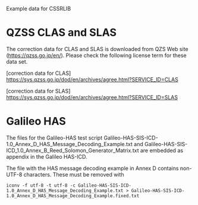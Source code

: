 
Example data for CSSRLIB

# QZSS CLAS and SLAS

The correction data for CLAS and SLAS is downloaded from QZS Web site (https://qzss.go.jp/en/).
Please check the following license term for these data set.

[correction data for CLAS]
https://sys.qzss.go.jp/dod/en/archives/agree.html?SERVICE_ID=CLAS

[correction data for SLAS]
https://sys.qzss.go.jp/dod/en/archives/agree.html?SERVICE_ID=SLAS

# Galileo HAS

The files for the Galileo-HAS test script Galileo-HAS-SIS-ICD-1.0_Annex_D_HAS_Message_Decoding_Example.txt and Galileo-HAS-SIS-ICD_1.0_Annex_B_Reed_Solomon_Generator_Matrix.txt are embedded as appendix in the Galileo HAS-ICD.

The file with the HAS message decoding example in Annex D contains non-UTF-8 characters. These must be removed with

```
iconv -f utf-8 -t utf-8 -c Galileo-HAS-SIS-ICD-1.0_Annex_D_HAS_Message_Decoding_Example.txt > Galileo-HAS-SIS-ICD-1.0_Annex_D_HAS_Message_Decoding_Example.fixed.txt
```